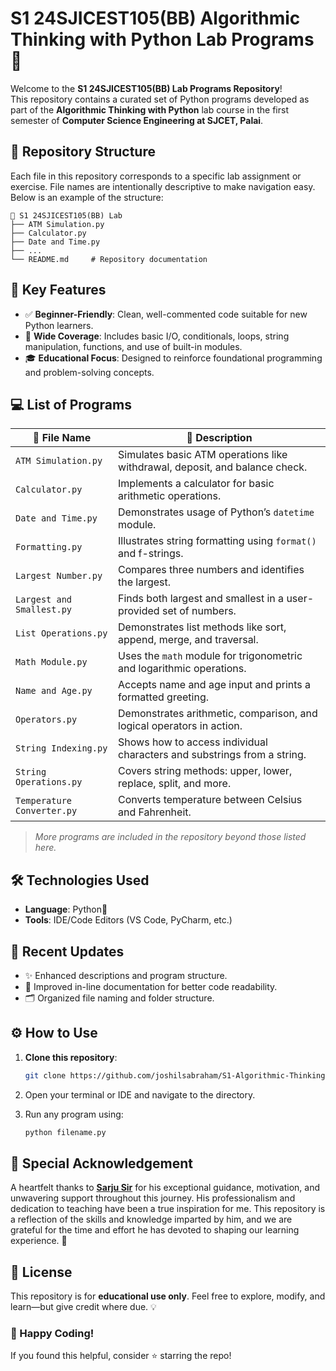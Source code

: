 # S1 24SJICEST105(BB) Algorithmic Thinking with Python Lab Programs 🌟 

Welcome to the **S1 24SJICEST105(BB) Lab Programs Repository**!  
This repository contains a curated set of Python programs developed as part of the **Algorithmic Thinking with Python** lab course in the first semester of **Computer Science Engineering at SJCET, Palai**.

## 📁 Repository Structure

Each file in this repository corresponds to a specific lab assignment or exercise. File names are intentionally descriptive to make navigation easy. Below is an example of the structure:

```plaintext
📁 S1 24SJICEST105(BB) Lab
├── ATM Simulation.py
├── Calculator.py
├── Date and Time.py
├── ...
└── README.md     # Repository documentation
```

## 🚀 Key Features

- ✅ **Beginner-Friendly**: Clean, well-commented code suitable for new Python learners.
- 🧩 **Wide Coverage**: Includes basic I/O, conditionals, loops, string manipulation, functions, and use of built-in modules.
- 🎓 **Educational Focus**: Designed to reinforce foundational programming and problem-solving concepts.

## 💻 List of Programs

| 📄 **File Name**              | 📝 **Description**                                                                |
|------------------------------|------------------------------------------------------------------------------------|
| `ATM Simulation.py`          | Simulates basic ATM operations like withdrawal, deposit, and balance check.       |
| `Calculator.py`              | Implements a calculator for basic arithmetic operations.                         |
| `Date and Time.py`           | Demonstrates usage of Python’s `datetime` module.                                |
| `Formatting.py`              | Illustrates string formatting using `format()` and f-strings.                    |
| `Largest Number.py`          | Compares three numbers and identifies the largest.                               |
| `Largest and Smallest.py`    | Finds both largest and smallest in a user-provided set of numbers.               |
| `List Operations.py`         | Demonstrates list methods like sort, append, merge, and traversal.               |
| `Math Module.py`             | Uses the `math` module for trigonometric and logarithmic operations.             |
| `Name and Age.py`            | Accepts name and age input and prints a formatted greeting.                      |
| `Operators.py`               | Demonstrates arithmetic, comparison, and logical operators in action.            |
| `String Indexing.py`         | Shows how to access individual characters and substrings from a string.          |
| `String Operations.py`       | Covers string methods: upper, lower, replace, split, and more.                   |
| `Temperature Converter.py`   | Converts temperature between Celsius and Fahrenheit.                             |

> *More programs are included in the repository beyond those listed here.*

## 🛠️ Technologies Used

- **Language**: Python🐍  
- **Tools**: IDE/Code Editors (VS Code, PyCharm, etc.)

## 📌 Recent Updates

- ✨ Enhanced descriptions and program structure.
- 💬 Improved in-line documentation for better code readability.
- 🗂️ Organized file naming and folder structure.

## ⚙️ How to Use

1. **Clone this repository**:
   ```bash
   git clone https://github.com/joshilsabraham/S1-Algorithmic-Thinking-with-Python-Lab.git
   ```
2. Open your terminal or IDE and navigate to the directory.
3. Run any program using:

   ```bash
   python filename.py
   ```

## 🙏 Special Acknowledgement

A heartfelt thanks to **[Sarju Sir](https://github.com/sarjus)** for his exceptional guidance, motivation, and unwavering support throughout this journey. His professionalism and dedication to teaching have been a true inspiration for me. This repository is a reflection of the skills and knowledge imparted by him, and we are grateful for the time and effort he has devoted to shaping our learning experience. 🙏

## 📎 License

This repository is for **educational use only**.
Feel free to explore, modify, and learn—but give credit where due. 💡

### 🚀 Happy Coding!
If you found this helpful, consider ⭐ starring the repo!
